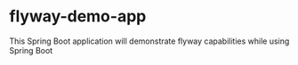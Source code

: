 # flyway-demo-app
This Spring Boot application will demonstrate flyway capabilities while using Spring Boot
